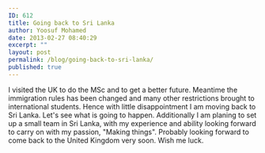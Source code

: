 ```yaml
---
ID: 612
title: Going back to Sri Lanka
author: Yoosuf Mohamed
date: 2013-02-27 08:40:29
excerpt: ""
layout: post
permalink: /blog/going-back-to-sri-lanka/
published: true
---
```


I visited the UK to do the MSc and to get a better future. Meantime the immigration rules has been changed and many other restrictions brought to international students. Hence with little disappointment I am moving back to Sri Lanka. Let's see what is going to happen. Additionally I am planing to set up a small team in Sri Lanka, with my experience and ability looking forward to carry on with my passion, "Making things". Probably looking forward to come back to the United Kingdom very soon. Wish me luck.
